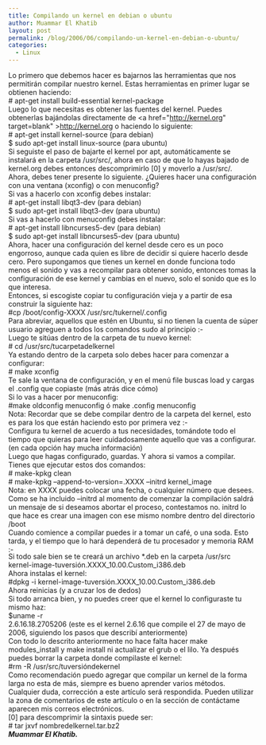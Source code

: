 ```yaml
---
title: Compilando un kernel en debian o ubuntu
author: Muammar El Khatib
layout: post
permalink: /blog/2006/06/compilando-un-kernel-en-debian-o-ubuntu/
categories:
  - Linux
---
```

Lo primero que debemos hacer es bajarnos las herramientas que nos permitirán compilar nuestro kernel. Estas herramientas en primer lugar se obtienen haciendo:  
\# apt-get install build-essential kernel-package  
Luego lo que necesitas es obtener las fuentes del kernel. Puedes obtenerlas bajándolas directamente de <a href="http://kernel.org" target=blank" >http://kernel.org</a> o haciendo lo siguiente:  
\# apt-get install kernel-source (para debian)  
$ sudo apt-get install linux-source (para ubuntu)  
Si seguiste el paso de bajarte el kernel por apt, automáticamente se instalará en la carpeta /usr/src/, ahora en caso de que lo hayas bajado de kernel.org debes entonces descomprimirlo [0] y moverlo a /usr/src/.  
Ahora, debes tener presente lo siguiente. ¿Quieres hacer una configuración con una ventana (xconfig) o con menuconfig?  
Si vas a hacerlo con xconfig debes instalar:  
\# apt-get install libqt3-dev (para debian)  
$ sudo apt-get install libqt3-dev (para ubuntu)  
Si vas a hacerlo con menuconfig debes instalar:  
\# apt-get install libncurses5-dev (para debian)  
$ sudo apt-get install libncurses5-dev (para ubuntu)  
Ahora, hacer una configuración del kernel desde cero es un poco engorroso, aunque cada quien es libre de decidir si quiere hacerlo desde cero. Pero supongamos que tienes un kernel en donde funciona todo menos el sonido y vas a recompilar para obtener sonido, entonces tomas la configuración de ese kernel y cambias en el nuevo, solo el sonido que es lo que interesa.  
Entonces, si escogiste copiar tu configuración vieja y a partir de esa construir la siguiente haz:  
#cp /boot/config-XXXX /usr/src/tukernel/.config  
Para abreviar, aquellos que estén en Ubuntu, si no tienen la cuenta de súper usuario agreguen a todos los comandos sudo al principio <img src="http://muammar.me/blog/wp-includes/images/smilies/simple-smile.png" alt=":-)" class="wp-smiley" style="height: 1em; max-height: 1em;" />  
Luego te sitúas dentro de la carpeta de tu nuevo kernel:  
\# cd /usr/src/tucarpetadelkernel  
Ya estando dentro de la carpeta solo debes hacer para comenzar a configurar:  
\# make xconfig  
Te sale la ventana de configuración, y en el menú file buscas load y cargas el .config que copiaste (más atrás dice cómo)  
Si lo vas a hacer por menuconfig:  
#make oldconfig menuconfig ó make .config menuconfig  
Nota: Recordar que se debe compilar dentro de la carpeta del kernel, esto es para los que están haciendo esto por primera vez <img src="http://muammar.me/blog/wp-includes/images/smilies/simple-smile.png" alt=":-)" class="wp-smiley" style="height: 1em; max-height: 1em;" />  
Configura tu kernel de acuerdo a tus necesidades, tomándote todo el tiempo que quieras para leer cuidadosamente aquello que vas a configurar. (en cada opción hay mucha información)  
Luego que hagas configurado, guardas. Y ahora si vamos a compilar. Tienes que ejecutar estos dos comandos:  
\# make-kpkg clean  
\# make-kpkg &#8211;append-to-version=.XXXX &#8211;initrd kernel_image  
Nota: en XXXX puedes colocar una fecha, o cualquier número que desees.  
Como se ha incluido –initrd al momento de comenzar la compilación saldrá un mensaje de si deseamos abortar el proceso, contestamos no. initrd lo que hace es crear una imagen con ese mismo nombre dentro del directorio /boot  
Cuando comience a compilar puedes ir a tomar un café, o una soda. Esto tarda, y el tiempo que lo hará dependerá de tu procesador y memoria RAM <img src="http://muammar.me/blog/wp-includes/images/smilies/simple-smile.png" alt=":-)" class="wp-smiley" style="height: 1em; max-height: 1em;" />  
Si todo sale bien se te creará un archivo *.deb en la carpeta /usr/src  
kernel-image-tuversión.XXXX\_10.00.Custom\_i386.deb  
Ahora instalas el kernel:  
#dpkg -i kernel-image-tuversión.XXXX\_10.00.Custom\_i386.deb  
Ahora reinicias (y a cruzar los de dedos)  
Si todo arranca bien, y no puedes creer que el kernel lo configuraste tu mismo haz:  
$uname -r  
2.6.16.18.2705206 (este es el kernel 2.6.16 que compile el 27 de mayo de 2006, siguiendo los pasos que describí anteriormente)  
Con todo lo descrito anteriormente no hace falta hacer make modules_install y make install ni actualizar el grub o el lilo. Ya después puedes borrar la carpeta donde compilaste el kernel:  
#rm -R /usr/src/tuversióndekernel  
Como recomendación puedo agregar que compilar un kernel de la forma larga no esta de más, siempre es bueno aprender varios métodos.  
Cualquier duda, corrección a este artículo será respondida. Pueden utilizar la zona de comentarios de este artículo o en la sección de contáctame aparecen mis correos electrónicos.  
[0] para descomprimir la sintaxis puede ser:  
\# tar jxvf nombredelkernel.tar.bz2  
***Muammar El Khatib.***
